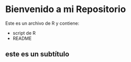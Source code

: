# Bienvenido a mi Repositorio

Este es un archivo de R y contiene:
- script de R
- README

## este es un subtítulo
